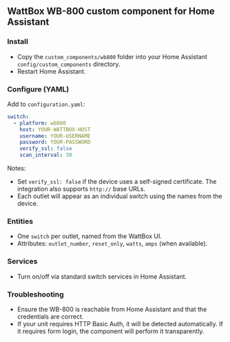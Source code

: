 ## WattBox WB-800 custom component for Home Assistant

### Install

- Copy the `custom_components/wb800` folder into your Home Assistant `config/custom_components` directory.
- Restart Home Assistant.

### Configure (YAML)

Add to `configuration.yaml`:

```yaml
switch:
  - platform: wb800
    host: YOUR-WATTBOX-HOST
    username: YOUR-USERNAME
    password: YOUR-PASSWORD
    verify_ssl: false
    scan_interval: 30
```

Notes:
- Set `verify_ssl: false` if the device uses a self-signed certificate. The integration also supports `http://` base URLs.
- Each outlet will appear as an individual switch using the names from the device.

### Entities

- One `switch` per outlet, named from the WattBox UI.
- Attributes: `outlet_number`, `reset_only`, `watts`, `amps` (when available).

### Services

- Turn on/off via standard switch services in Home Assistant.

### Troubleshooting

- Ensure the WB-800 is reachable from Home Assistant and that the credentials are correct.
- If your unit requires HTTP Basic Auth, it will be detected automatically. If it requires form login, the component will perform it transparently.

